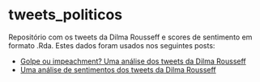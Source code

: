 # tweets_politicos

Repositório com os tweets da Dilma Rousseff e scores de sentimento em formato .Rda. Estes dados foram usados nos seguintes posts:

- [Golpe ou impeachment? Uma análise dos tweets da Dilma Rousseff](http://fmeireles.com/blog/politica/golpe-impeachment-uma-analise-dos-tweets-da-dilma)
- [Uma análise de sentimentos dos tweets da Dilma Rousseff](http://fmeireles.com/blog/rstats/analise-de-sentimentos-dos-tweets-da-dilma)
